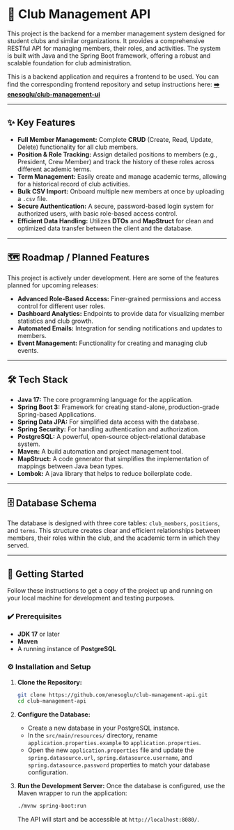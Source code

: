 # 🚀 Club Management API

This project is the backend for a member management system designed for student clubs and similar organizations. It provides a comprehensive RESTful API for managing members, their roles, and activities. The system is built with Java and the Spring Boot framework, offering a robust and scalable foundation for club administration.

This is a backend application and requires a frontend to be used. You can find the corresponding frontend repository and setup instructions here:
**[➡️ enesoglu/club-management-ui](https://github.com/enesoglu/club-management-ui)**

-----

## ✨ Key Features

- **Full Member Management:** Complete **CRUD** (Create, Read, Update, Delete) functionality for all club members.
- **Position & Role Tracking:** Assign detailed positions to members (e.g., President, Crew Member) and track the history of these roles across different academic terms.
- **Term Management:** Easily create and manage academic terms, allowing for a historical record of club activities.
- **Bulk CSV Import:** Onboard multiple new members at once by uploading a `.csv` file.
- **Secure Authentication:** A secure, password-based login system for authorized users, with basic role-based access control.
- **Efficient Data Handling:** Utilizes **DTOs** and **MapStruct** for clean and optimized data transfer between the client and the database.

-----

## 🗺️ Roadmap / Planned Features

This project is actively under development. Here are some of the features planned for upcoming releases:

- **Advanced Role-Based Access:** Finer-grained permissions and access control for different user roles.
- **Dashboard Analytics:** Endpoints to provide data for visualizing member statistics and club growth.
- **Automated Emails:** Integration for sending notifications and updates to members.
- **Event Management:** Functionality for creating and managing club events.

-----

## 🛠️ Tech Stack

- **Java 17:** The core programming language for the application.
- **Spring Boot 3:** Framework for creating stand-alone, production-grade Spring-based Applications.
- **Spring Data JPA:** For simplified data access with the database.
- **Spring Security:** For handling authentication and authorization.
- **PostgreSQL:** A powerful, open-source object-relational database system.
- **Maven:** A build automation and project management tool.
- **MapStruct:** A code generator that simplifies the implementation of mappings between Java bean types.
- **Lombok:** A java library that helps to reduce boilerplate code.

-----

## 🗄️ Database Schema

The database is designed with three core tables: `club_members`, `positions`, and `terms`. This structure creates clear and efficient relationships between members, their roles within the club, and the academic term in which they served.

-----

## 🚀 Getting Started

Follow these instructions to get a copy of the project up and running on your local machine for development and testing purposes.

### ✔️ Prerequisites

- **JDK 17** or later
- **Maven**
- A running instance of **PostgreSQL**

### ⚙️ Installation and Setup

1.  **Clone the Repository:**

    ```bash
    git clone https://github.com/enesoglu/club-management-api.git
    cd club-management-api
    ```

2.  **Configure the Database:**

    - Create a new database in your PostgreSQL instance.
    - In the `src/main/resources/` directory, rename `application.properties.example` to `application.properties`.
    - Open the new `application.properties` file and update the `spring.datasource.url`, `spring.datasource.username`, and `spring.datasource.password` properties to match your database configuration.

3.  **Run the Development Server:**
    Once the database is configured, use the Maven wrapper to run the application:

    ```bash
    ./mvnw spring-boot:run
    ```

    The API will start and be accessible at `http://localhost:8080/`.